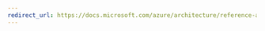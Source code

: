 ```yaml
---
redirect_url: https://docs.microsoft.com/azure/architecture/reference-architectures/n-tier/windows-vm
---
```

